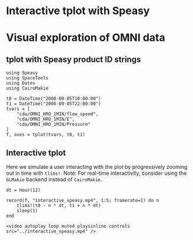 # Interactive tplot with Speasy
# Visual exploration of OMNI data

## tplot with Speasy product ID strings

```@example interactive_speasy
using Speasy
using SpaceTools
using Dates
using CairoMakie

t0 = DateTime("2008-09-05T10:00:00")
t1 = DateTime("2008-09-05T22:00:00")
tvars = [
    "cda/OMNI_HRO_1MIN/flow_speed",
    "cda/OMNI_HRO_1MIN/E",
    "cda/OMNI_HRO_1MIN/Pressure"
]
f, axes = tplot(tvars, t0, t1)
```

## Interactive tplot

Here we simulate a user interacting with the plot by progressively zooming out in time with `tlims!`.
Note: For real-time interactivity, consider using the `GLMakie` backend instead of `CairoMakie`.

```@example interactive_speasy
dt = Hour(12)

record(f, "interactive_speasy.mp4", 1:5; framerate=1) do n
    tlims!(t0 - n * dt, t1 + n * dt)
    sleep(1)
end
```

```@raw html
<video autoplay loop muted playsinline controls src="../interactive_speasy.mp4" />
```